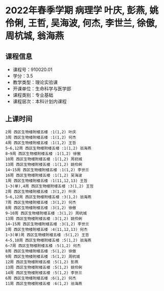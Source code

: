 # 2022年春季学期 病理学 叶庆, 彭燕, 姚伶俐, 王哲, 吴海波, 何杰, 李世兰, 徐傲, 周杭城, 翁海燕






## 课程信息

- 课程号：910020.01
- 学分：3.5
- 教学类型：理论实验课
- 开课单位：生命科学与医学部
- 课程类别：专业基础
- 课程层次：本科计划内课程

## 上课时间

```
2周 西区生物楼附楼五楼 :1(1,2) 叶庆
3周 西区生物楼附楼五楼 :1(1,2) 何杰
4周 西区生物楼附楼五楼 :1(1,2) 王哲
5~6,12周 西区生物楼附楼五楼 :1(1,2) 翁海燕
8~9周 西区生物楼附楼五楼 :1(1,2) 徐傲
10周 西区生物楼附楼五楼 :1(1,2) 周杭城
13周 西区生物楼附楼五楼 :1(1,2) 姚伶俐
14~15周 西区生物楼附楼五楼 :1(1,2) 李世兰
16周 西区生物楼附楼五楼 :1(1,2) 吴海波
1周 西区生物楼附楼五楼 :1(11,12,13) 王哲
1~3(单),4周 西区生物楼附楼五楼 :3(1,2) 王哲
2周 西区生物楼附楼五楼 :3(1,2) 叶庆
5~6,12周 西区生物楼附楼五楼 :3(1,2) 翁海燕
7周 西区生物楼附楼五楼 :3(1,2) 何杰
8周 西区生物楼附楼五楼 :3(1,2) 徐傲
9~10周 西区生物楼附楼五楼 :3(1,2) 周杭城
13周 西区生物楼附楼五楼 :3(1,2) 姚伶俐
14~15周 西区生物楼附楼五楼 :3(1,2) 李世兰
2周 西区生物楼附楼五楼 :4(11,12,13) 何杰
1~3(单)周 西区生物楼附楼五楼 :5(1,2) 王哲
4~5,10周 西区生物楼附楼五楼 :5(1,2) 翁海燕
6~7周 西区生物楼附楼五楼 :5(1,2) 何杰
8周 西区生物楼附楼五楼 :5(1,2) 徐傲
9周 西区生物楼附楼五楼 :5(1,2) 周杭城
12周 西区生物楼附楼五楼 :5(1,2) 彭燕
13周 西区生物楼附楼五楼 :5(1,2) 姚伶俐
14周 西区生物楼附楼五楼 :5(1,2) 李世兰
6周 西区生物楼附楼五楼 :6(1,2) 何杰
11周 西区生物楼附楼五楼 :6(1,2) 翁海燕
```

